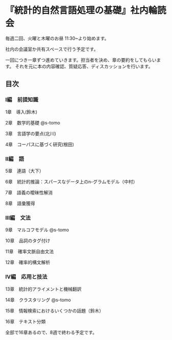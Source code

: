 # 『統計的自然言語処理の基礎』社内輪読会

毎週二回、火曜と木曜のお昼 11:30~より始めます。

社内の会議室か共有スペースで行う予定です。

一回につき一章ずつ進めていきます。担当者を決め、章の要約をしてもらいます。
それを元に本の内容確認、質疑応答、ディスカッションを行います。 

## 目次

### I編　前提知識

1章　導入(鈴木)

2章　数学的基礎 @s-tomo

3章　言語学の要点(北川)

4章　コーパスに基づく研究(根田)

### II編　語

5章　連語（大下）

6章　統計的推論：スパースなデータ上のn-グラムモデル（中村）

7章　語義の曖昧性解消

8章　語彙獲得

### III編　文法

9章　マルコフモデル @s-tomo

10章　品詞のタグ付け

11章　確率文脈自由文法

12章　確率的構文解析

### IV編　応用と技法

13章　統計的アライメントと機械翻訳

14章　クラスタリング @s-tomo

15章　情報検索におけるいくつかの話題（鈴木）  

16章　テキスト分類


全部で16章あるので、8週で終わる予定です。
